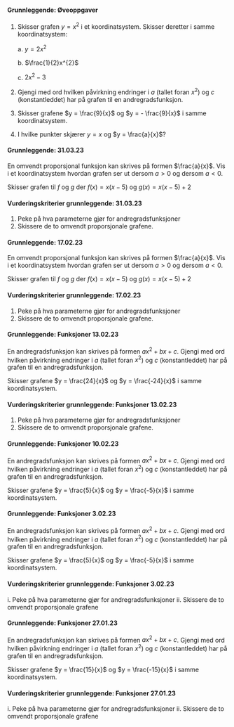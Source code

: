 #### Grunnleggende:  Øveoppgaver

1. Skisser grafen $y = x^{2}$ i et koordinatsystem. Skisser deretter i
    samme koordinatsystem:

    a.  $y = 2x^{2}$

    b.  $\frac{1}{2}x^{2}$

    c.  $2x^{2} - 3$

2. Gjengi med ord hvilken påvirkning endringer i $a$ (tallet foran
    $x^{2}$) og $c$ (konstantleddet) har på grafen til en
    andregradsfunksjon.

3. Skisser grafene $y = \frac{9}{x}$ og $y = - \frac{9}{x}$ i samme
    koordinatsystem.

4. I hvilke punkter skjærer $y = x$ og $y = \frac{a}{x}$?


#### Grunnleggende:  31.03.23

En omvendt proporsjonal funksjon kan skrives på formen $\frac{a}{x}$. Vis i et koordinatsystem hvordan grafen ser ut dersom $a>0$ og dersom $a<0$.

Skisser grafen til $f$ og $g$ der $f(x)=x(x-5)$ og  $g(x)=x(x-5) + 2$

#### Vurderingskriterier grunnleggende:  31.03.23

1. Peke på hva parameterne gjør for andregradsfunksjoner
2. Skissere de to omvendt proporsjonale grafene.  


#### Grunnleggende:  17.02.23

En omvendt proporsjonal funksjon kan skrives på formen $\frac{a}{x}$. Vis i et koordinatsystem hvordan grafen ser ut dersom $a>0$ og dersom $a<0$.

Skisser grafen til $f$ og $g$ der $f(x)=x(x-5)$ og  $g(x)=x(x-5) + 2$

#### Vurderingskriterier grunnleggende:  17.02.23

1. Peke på hva parameterne gjør for andregradsfunksjoner
2. Skissere de to omvendt proporsjonale grafene.  

#### Grunnleggende:  Funksjoner 13.02.23

En andregradsfunksjon kan skrives på formen $ax^2 + b x + c$. Gjengi med ord hvilken påvirkning endringer i $a$ (tallet foran $x^2$) og $c$ (konstantleddet) har på grafen til en andregradsfunksjon.

Skisser grafene $y = \frac{24}{x}$ og $y = \frac{-24}{x}$ i samme koordinatsystem.

#### Vurderingskriterier grunnleggende:  Funksjoner 13.02.23

1. Peke på hva parameterne gjør for andregradsfunksjoner
2. Skissere de to omvendt proporsjonale grafene.  

#### Grunnleggende:  Funksjoner 10.02.23

En andregradsfunksjon kan skrives på formen $ax^2 + b x + c$. Gjengi med ord hvilken påvirkning endringer i $a$ (tallet foran $x^2$) og $c$ (konstantleddet) har på grafen til en andregradsfunksjon.

Skisser grafene $y = \frac{5}{x}$ og $y = \frac{-5}{x}$ i samme koordinatsystem.

#### Grunnleggende:  Funksjoner 3.02.23

En andregradsfunksjon kan skrives på formen $ax^2 + b x + c$. Gjengi med ord hvilken påvirkning endringer i $a$ (tallet foran $x^2$) og $c$ (konstantleddet) har på grafen til en andregradsfunksjon.

Skisser grafene $y = \frac{5}{x}$ og $y = \frac{-5}{x}$ i samme koordinatsystem.

#### Vurderingskriterier grunnleggende:  Funksjoner 3.02.23

i. Peke på hva parameterne gjør for andregradsfunksjoner
ii. Skissere de to omvendt proporsjonale grafene

#### Grunnleggende:  Funksjoner 27.01.23

En andregradsfunksjon kan skrives på formen $ax^2 + b x + c$. Gjengi med ord hvilken påvirkning endringer i $a$ (tallet foran $x^2$) og $c$ (konstantleddet) har på grafen til en andregradsfunksjon.

Skisser grafene $y = \frac{15}{x}$ og $y = \frac{-15}{x}$ i samme koordinatsystem.

#### Vurderingskriterier grunnleggende:  Funksjoner 27.01.23

i. Peke på hva parameterne gjør for andregradsfunksjoner
ii. Skissere de to omvendt proporsjonale grafene

